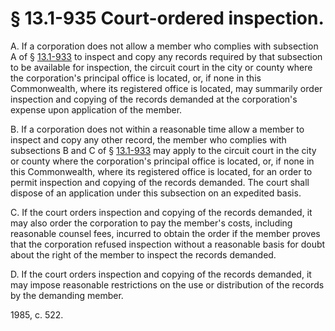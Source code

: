 # § 13.1-935 Court-ordered inspection.

<p>A. If a corporation does not allow a member who complies with subsection A of § <a href='http://law.lis.virginia.gov/vacode/13.1-933/'>13.1-933</a> to inspect and copy any records required by that subsection to be available for inspection, the circuit court in the city or county where the corporation's principal office is located, or, if none in this Commonwealth, where its registered office is located, may summarily order inspection and copying of the records demanded at the corporation's expense upon application of the member.</p><p>B. If a corporation does not within a reasonable time allow a member to inspect and copy any other record, the member who complies with subsections B and C of § <a href='http://law.lis.virginia.gov/vacode/13.1-933/'>13.1-933</a> may apply to the circuit court in the city or county where the corporation's principal office is located, or, if none in this Commonwealth, where its registered office is located, for an order to permit inspection and copying of the records demanded. The court shall dispose of an application under this subsection on an expedited basis.</p><p>C. If the court orders inspection and copying of the records demanded, it may also order the corporation to pay the member's costs, including reasonable counsel fees, incurred to obtain the order if the member proves that the corporation refused inspection without a reasonable basis for doubt about the right of the member to inspect the records demanded.</p><p>D. If the court orders inspection and copying of the records demanded, it may impose reasonable restrictions on the use or distribution of the records by the demanding member.</p><p>1985, c. 522.</p>